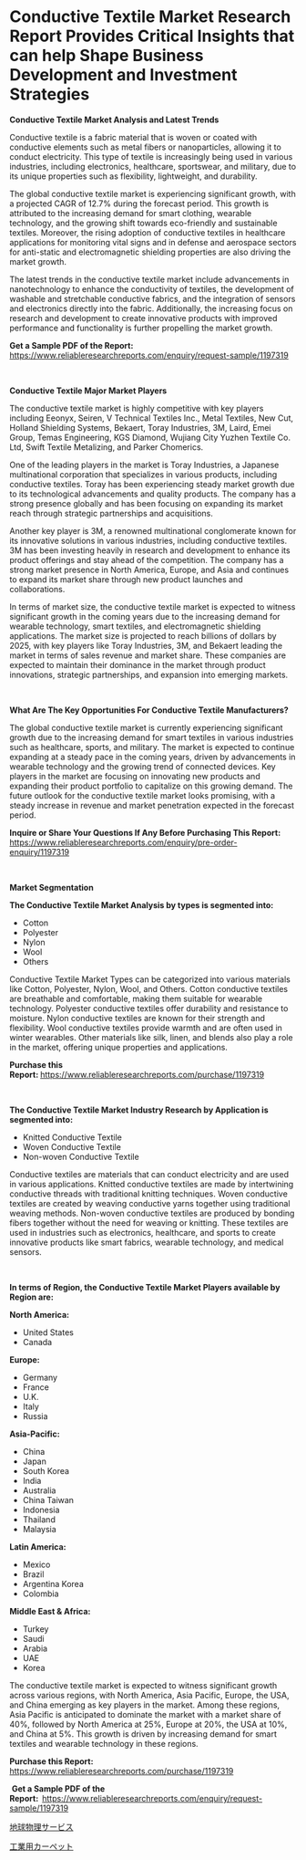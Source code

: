 <p><h1>Conductive Textile Market Research Report Provides Critical Insights that can help Shape Business Development and Investment Strategies</h1></p><p><strong>Conductive Textile Market Analysis and Latest Trends</strong></p>
<p><p>Conductive textile is a fabric material that is woven or coated with conductive elements such as metal fibers or nanoparticles, allowing it to conduct electricity. This type of textile is increasingly being used in various industries, including electronics, healthcare, sportswear, and military, due to its unique properties such as flexibility, lightweight, and durability.</p><p>The global conductive textile market is experiencing significant growth, with a projected CAGR of 12.7% during the forecast period. This growth is attributed to the increasing demand for smart clothing, wearable technology, and the growing shift towards eco-friendly and sustainable textiles. Moreover, the rising adoption of conductive textiles in healthcare applications for monitoring vital signs and in defense and aerospace sectors for anti-static and electromagnetic shielding properties are also driving the market growth.</p><p>The latest trends in the conductive textile market include advancements in nanotechnology to enhance the conductivity of textiles, the development of washable and stretchable conductive fabrics, and the integration of sensors and electronics directly into the fabric. Additionally, the increasing focus on research and development to create innovative products with improved performance and functionality is further propelling the market growth.</p></p>
<p><strong>Get a Sample PDF of the Report:&nbsp;</strong> <a href="https://www.reliableresearchreports.com/enquiry/request-sample/1197319">https://www.reliableresearchreports.com/enquiry/request-sample/1197319</a></p>
<p>&nbsp;</p>
<p><strong>Conductive Textile Major Market Players</strong></p>
<p><p>The conductive textile market is highly competitive with key players including Eeonyx, Seiren, V Technical Textiles Inc., Metal Textiles, New Cut, Holland Shielding Systems, Bekaert, Toray Industries, 3M, Laird, Emei Group, Temas Engineering, KGS Diamond, Wujiang City Yuzhen Textile Co. Ltd, Swift Textile Metalizing, and Parker Chomerics.</p><p>One of the leading players in the market is Toray Industries, a Japanese multinational corporation that specializes in various products, including conductive textiles. Toray has been experiencing steady market growth due to its technological advancements and quality products. The company has a strong presence globally and has been focusing on expanding its market reach through strategic partnerships and acquisitions.</p><p>Another key player is 3M, a renowned multinational conglomerate known for its innovative solutions in various industries, including conductive textiles. 3M has been investing heavily in research and development to enhance its product offerings and stay ahead of the competition. The company has a strong market presence in North America, Europe, and Asia and continues to expand its market share through new product launches and collaborations.</p><p>In terms of market size, the conductive textile market is expected to witness significant growth in the coming years due to the increasing demand for wearable technology, smart textiles, and electromagnetic shielding applications. The market size is projected to reach billions of dollars by 2025, with key players like Toray Industries, 3M, and Bekaert leading the market in terms of sales revenue and market share. These companies are expected to maintain their dominance in the market through product innovations, strategic partnerships, and expansion into emerging markets.</p></p>
<p>&nbsp;</p>
<p><strong>What Are The Key Opportunities For Conductive Textile Manufacturers?</strong></p>
<p><p>The global conductive textile market is currently experiencing significant growth due to the increasing demand for smart textiles in various industries such as healthcare, sports, and military. The market is expected to continue expanding at a steady pace in the coming years, driven by advancements in wearable technology and the growing trend of connected devices. Key players in the market are focusing on innovating new products and expanding their product portfolio to capitalize on this growing demand. The future outlook for the conductive textile market looks promising, with a steady increase in revenue and market penetration expected in the forecast period.</p></p>
<p><strong>Inquire or Share Your Questions If Any Before Purchasing This Report:</strong> <a href="https://www.reliableresearchreports.com/enquiry/pre-order-enquiry/1197319">https://www.reliableresearchreports.com/enquiry/pre-order-enquiry/1197319</a></p>
<p>&nbsp;</p>
<p><strong>Market Segmentation</strong></p>
<p><strong>The Conductive Textile Market Analysis by types is segmented into:</strong></p>
<p><ul><li>Cotton</li><li>Polyester</li><li>Nylon</li><li>Wool</li><li>Others</li></ul></p>
<p><p>Conductive Textile Market Types can be categorized into various materials like Cotton, Polyester, Nylon, Wool, and Others. Cotton conductive textiles are breathable and comfortable, making them suitable for wearable technology. Polyester conductive textiles offer durability and resistance to moisture. Nylon conductive textiles are known for their strength and flexibility. Wool conductive textiles provide warmth and are often used in winter wearables. Other materials like silk, linen, and blends also play a role in the market, offering unique properties and applications.</p></p>
<p><strong>Purchase this Report:&nbsp;</strong><a href="https://www.reliableresearchreports.com/purchase/1197319">https://www.reliableresearchreports.com/purchase/1197319</a></p>
<p>&nbsp;</p>
<p><strong>The Conductive Textile Market Industry Research by Application is segmented into:</strong></p>
<p><ul><li>Knitted Conductive Textile</li><li>Woven Conductive Textile</li><li>Non-woven Conductive Textile</li></ul></p>
<p><p>Conductive textiles are materials that can conduct electricity and are used in various applications. Knitted conductive textiles are made by intertwining conductive threads with traditional knitting techniques. Woven conductive textiles are created by weaving conductive yarns together using traditional weaving methods. Non-woven conductive textiles are produced by bonding fibers together without the need for weaving or knitting. These textiles are used in industries such as electronics, healthcare, and sports to create innovative products like smart fabrics, wearable technology, and medical sensors.</p></p>
<p>&nbsp;</p>
<p><strong>In terms of Region, the Conductive Textile Market Players available by Region are:</strong></p>
<p>
    <p> <strong> North America: </strong>
        <ul>
            <li>United States</li>
            <li>Canada</li>
        </ul>
        </p> 
    <p> <strong> Europe: </strong>
        <ul>
            <li>Germany</li>
            <li>France</li>
            <li>U.K.</li>
            <li>Italy</li>
            <li>Russia</li>
        </ul>
        </p> 
    <p> <strong> Asia-Pacific: </strong>
        <ul>
            <li>China</li>
            <li>Japan</li>
            <li>South Korea</li>
            <li>India</li>
            <li>Australia</li>
            <li>China Taiwan</li>
            <li>Indonesia</li>
            <li>Thailand</li>
            <li>Malaysia</li>
        </ul>
        </p> 
    <p> <strong> Latin America: </strong>
        <ul>
            <li>Mexico</li>
            <li>Brazil</li>
            <li>Argentina Korea</li>
            <li>Colombia</li>
        </ul>
        </p> 
    <p> <strong> Middle East & Africa: </strong>
        <ul>
            <li>Turkey</li>
            <li>Saudi</li>
            <li>Arabia</li>
            <li>UAE</li>
            <li>Korea</li>
        </ul>
    </p>
    </p>
<p><p>The conductive textile market is expected to witness significant growth across various regions, with North America, Asia Pacific, Europe, the USA, and China emerging as key players in the market. Among these regions, Asia Pacific is anticipated to dominate the market with a market share of 40%, followed by North America at 25%, Europe at 20%, the USA at 10%, and China at 5%. This growth is driven by increasing demand for smart textiles and wearable technology in these regions.</p></p>
<p><strong>Purchase this Report: </strong><a href="https://www.reliableresearchreports.com/purchase/1197319">https://www.reliableresearchreports.com/purchase/1197319</a></p>
<p>&nbsp;<strong>Get a Sample PDF of the Report:&nbsp;&nbsp;</strong><a href="https://www.reliableresearchreports.com/enquiry/request-sample/1197319">https://www.reliableresearchreports.com/enquiry/request-sample/1197319</a></p>
<p><strong></strong></p>
<p><p><a href="https://github.com/KaydenJohns1964/Market-Research-Report-List-1/blob/main/36199775933.md">地球物理サービス</a></p><p><a href="https://github.com/marbadji/Market-Research-Report-List-1/blob/main/50685465932.md">工業用カーペット</a></p></p>